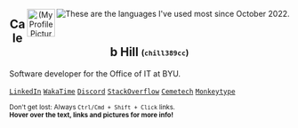 <p align="center">
 <a href="https://wakatime.com/@chill389cc" target="_blank"><img title="These are the languages I've used most since October 2022." align="right" src="https://github-readme-stats.vercel.app/api/wakatime?username=chill389cc&layout=compact&range=all_time&hide=JSON,YAML,Other,Git,git%20Config,PowerShell,SCSS,CSS,text,HCL,XML,CMake,Shell%20Script,Gitignore%20file,gitignore,Makefile,SourceMap,AUTO_DETECTED,TSConfig,sshconfig,confini,textmate,IDEA_MODULE,Groovy,Gradle,.env%20file,CSV/TSV,yarn.lock,Bash,API%20Blueprint,Markdown,Docker,TOML,Jade,Pug,Svelte,SVG,Ezhil,ReST,TSQL"/></a>
  <a href="#"><img align="right" title="Sometimes I use this frog as my profile picture." width="50px" src="https://secure.gravatar.com/avatar/7087ef0468968fd76ab54243579fb6d4" align="center" alt="(My Profile Picture)" /></a>
 <!-- Add a better link to the frog image -->
 <h2 title="Welcome to my GitHub profile!" align="center">Caleb Hill <sub><sup>(<code>chill389cc</code>)</sup></sub></h2>
</p>

<!--
- Full-stack software developer for the Office of IT on BYU Campus
- Works with NodeJS, Typescript, Vue/Nuxt, SQL, Terraform (on AWS), and Postman on a daily basis
- Also uses C, C++, Python, Excel, HTML/CSS and always looking to learn new technologies and languages.
- Loves working on personal projects like [tfvm-windows](https://github.com/jsterner30/tfvm-windows)
-->

<!--<a href="https://wakatime.com/@chill389cc" target="_blank"><img title="These stats are for the last 2 weeks" align="right" src="https://github-readme-stats.vercel.app/api/wakatime?username=chill389cc&theme=tokyonight&layout=compact&hide=JSON,YAML"/></a>-->
<span title="I work with NodeJS, Typescript, Vue/Nuxt, SQL, Terraform (for AWS), and Postman on a daily basis here.">Software developer for the Office of IT at BYU. <!--Earned a perfect score on the CodeSignal General Coding Framework test (see [here](https://app.codesignal.com/evaluation-result/3FBkwR8BLBEPsWE5w?accessToken=2PN6t67NPfieQCxkH-dW4oWjkGfopG3Lgi7SMxr5n8)).--></span>

<!--#### Where You Can Find Me-->
<a href="https://www.linkedin.com/in/calebahill/"                             title="Feel free to connect with me!"                       >`LinkedIn`</a>
<a href="https://wakatime.com/@chill389cc"                                    title="This great app tracks my coding time and languages." >`WakaTime`</a>
<a href="#?my_discord_username=chill389cc"                                    title="add me: chill389cc"                                  >`Discord`</a>
<a href="https://stackoverflow.com/users/6901706/chill389cc?tab=topactivity"  title="Solving problems is a favorite pasttime."            >`StackOverflow`</a>
<a href="https://www.cemetech.net/forum/profile.php?mode=viewprofile&u=11934" title="Come see my first coding site!">`Cemetech`</a>
<a href="https://monkeytype.com/profile/chill389cc"     title="I like typing">`Monkeytype`</a>
<!--<br><a href="https://app.codesignal.com/evaluation-result/3FBkwR8BLBEPsWE5w?accessToken=2PN6t67NPfieQCxkH-dW4oWjkGfopG3Lgi7SMxr5n8" title="This was a required test while interviewing for Lucid">`600/600 CodeSignal CDF Test Result`</a>-->
<!--<a href="https://app.codesignal.com/profile/chill389cc"                       title="Code interview practice is a necessity"              >`CodeSignal`</a>-->
<!--<em><a href="mailto: hillcaleb@protonmail.com"                                title="My 'business' email"                                 >`hillcaleb@protonmail.com`</a></em>-->
<!--<em><a href="mailto: chill389cc@gmail.com"                                    title="My informal email"                                   >`chill389cc@gmail.com`</a></em>-->
<!-- <a href="https://www.npmjs.com/~chill389cc"             title="I've published one or two things here.">`npm`</a> -->
<!-- <a href="https://www.postman.com/chill389cc"            title="Postman makes API's fun.">`Postman`</a> -->
<!--[`Gravatar`](https://en.gravatar.com/calebahill7)-->

<sub><span title="target=&quot;_blank&quot; doesn't work in markdown :(">Don't get lost: Always `Ctrl/Cmd + Shift + Click` links.</span></sub><br/>
<sup><span title="Just like that! Great job.">**Hover over the text, links and pictures for more info!**</span></sup>

<!--<img align="right" title="Reach out to collaborate or with any questions!" src="https://readme-typing-svg.demolab.com?font=Fira+Code&size=9&duration=1000&pause=1000&color=58A6FF&multiline=true&width=331&height=44&lines=I'm+a+student+at+Brigham+Young+University+studying+Computer+Science.;I'm+currently+living+in+Provo%2C+UT+and+I+hope+to+graduate+in+Winter+of+2024.;I%E2%80%99m+interested+in+software+engineering+and+solving+problems+efficiently." alt="Typing SVG" />-->
 <!-- edit: https://readme-typing-svg.demolab.com/demo/ -->

<!-- ![My GitHub Stats](https://github-readme-stats.vercel.app/api?username=chill389cc&count_private=true&hide=stars,prs,issues,contribs&theme=tokyonight) -->

<!--
Cool Vercell Visualizations that I could use one day when I write more public code:
Shows my (public) stats:
https://github-readme-stats.vercel.app/api?username=chill389cc

Shows which languages I like the most:
https://github-readme-stats.vercel.app/api/top-langs/?username=chill389cc

both of these don't show things from private orgs though so I'm basically toast


Ones I could use someday:
https://komarev.com/ghpvc/?username=3kh0&label=Profile Visitors&color=001eff&style=flat

  <img alt="" src="https://img.shields.io/badge/Uses-Firefox-red/?logo=firefoxbrowser&color=ff9500">

https://placeholder.com/
-->

<!--
Notes to myself for future editing!
I think maybe a cool effect for the tags would be alternating <sup><sub> and <sub><sup> tags. I should experiment with other html-markdown combinations to create a profile that is unique and eye-catching, memorable, but not intrusive or ugly, or confusing. Just enough information to be cool.
-->
